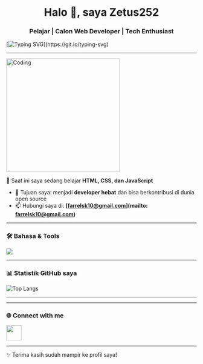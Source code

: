 <h1 align="center">Halo 👋, saya Zetus252</h1>
<h3 align="center">Pelajar | Calon Web Developer | Tech Enthusiast</h3>

<!-- Animasi teks -->
[![Typing SVG](https://readme-typing-svg.herokuapp.com?size=24&duration=4000&color=00BFFF&center=true&vCenter=true&lines=Welcome+to+my+profile!;Saya+suka+belajar+coding;Lets+build+something+awesome!)](https://git.io/typing-svg)

---

<!-- GIF Coding -->
<img align="center" alt="Coding" width="300" src="https://media0.giphy.com/media/v1.Y2lkPTZjMDliOTUyZm52Z3M2NWpyZDVmeDl3dXMzNno3b3NmZmhoYjFsN2t1dWh6dmt2aiZlcD12MV9pbnRlcm5hbF9naWZfYnlfaWQmY3Q9Zw/N3yLGQ1oMYfGU/giphy.gif">

🌱 Saat ini saya sedang belajar **HTML, CSS, dan JavaScript**
- 🎯 Tujuan saya: menjadi **developer hebat** dan bisa berkontribusi di dunia open source
- 📫 Hubungi saya di: **[farrelsk10@gmail.com](mailto: farrelsk10@gmail.com)**

---

### 🛠️ Bahasa & Tools
<p align="left">
  <img src="https://skillicons.dev/icons?i=html,css,js,bootstrap,vscode" />
</p>

---

### 📊 Statistik GitHub saya
![Top Langs](https://github-readme-stats.vercel.app/api/top-langs/?username=Zetus252&layout=compact&theme=tokyonight)

---


---

### 🌐 Connect with me
<p align="left">
<a href="https://www.instagram.com//lalerrr.zz" target="blank"><img align="center" src="https://skillicons.dev/icons?i=instagram" height="40" /></a>
</p>

---

✨ Terima kasih sudah mampir ke profil saya!
